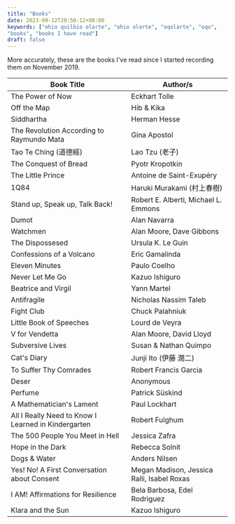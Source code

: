 ```yaml
---
title: "Books"
date: 2023-09-12T20:50:12+08:00
keywords: ["ohio quilbio olarte", "ohio olarte", "oqolarte", "oqo",
"books", "books I have read"]
draft: false
---
```


More accurately, these are the books I've read since I started
recording them on November 2019.

| Book Title                                          | Author/s                                   |
|-----------------------------------------------------|--------------------------------------------|
| The Power of Now                                    | Eckhart Tolle                              |
| Off the Map                                         | Hib & Kika                                 |
| Siddhartha                                          | Herman Hesse                               |
| The Revolution According to Raymundo Mata           | Gina Apostol                               |
| Tao Te Ching (道德經)                               | Lao Tzu (老子)                             |
| The Conquest of Bread                               | Pyotr Kropotkin                            |
| The Little Prince                                   | Antoine de Saint-Exupéry                   |
| 1Q84                                                | Haruki Murakami (村上春樹)                 |
| Stand up, Speak up, Talk Back!                      | Robert E. Alberti, Michael L. Emmons       |
| Dumot                                               | Alan Navarra                               |
| Watchmen                                            | Alan Moore, Dave Gibbons                   |
| The Dispossesed                                     | Ursula K. Le Guin                          |
| Confessions of a Volcano                            | Eric Gamalinda                             |
| Eleven Minutes                                      | Paulo Coelho                               |
| Never Let Me Go                                     | Kazuo Ishiguro                             |
| Beatrice and Virgil                                 | Yann Martel                                |
| Antifragile                                         | Nicholas Nassim Taleb                      |
| Fight Club                                          | Chuck Palahniuk                            |
| Little Book of Speeches                             | Lourd de Veyra                             |
| V for Vendetta                                      | Alan Moore, David Lloyd                    |
| Subversive Lives                                    | Susan & Nathan Quimpo                      |
| Cat's Diary                                         | Junji Ito (伊藤 潤二)                      |
| To Suffer Thy Comrades                              | Robert Francis Garcia                      |
| Deser                                               | Anonymous                                  |
| Perfume                                             | Patrick Süskind                            |
| A Mathematician's Lament                            | Paul Lockhart                              |
| All I Really Need to Know I Learned in Kindergarten | Robert Fulghum                             |
| The 500 People You Meet in Hell                     | Jessica Zafra                              |
| Hope in the Dark                                    | Rebecca Solnit                             |
| Dogs & Water                                        | Anders Nilsen                              |
| Yes! No! A First Conversation about Consent         | Megan Madison, Jessica Ralli, Isabel Roxas |
| I AM! Affirmations for Resilience                   | Bela Barbosa, Edel Rodriguez               |
| Klara and the Sun                                   | Kazuo Ishiguro                             |
